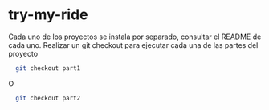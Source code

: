 # try-my-ride

Cada uno de los proyectos se instala por separado, consultar el README de cada uno. Realizar un git checkout para ejecutar cada una de las partes del proyecto
```bash
  git checkout part1
```
O
```bash
  git checkout part2
```
